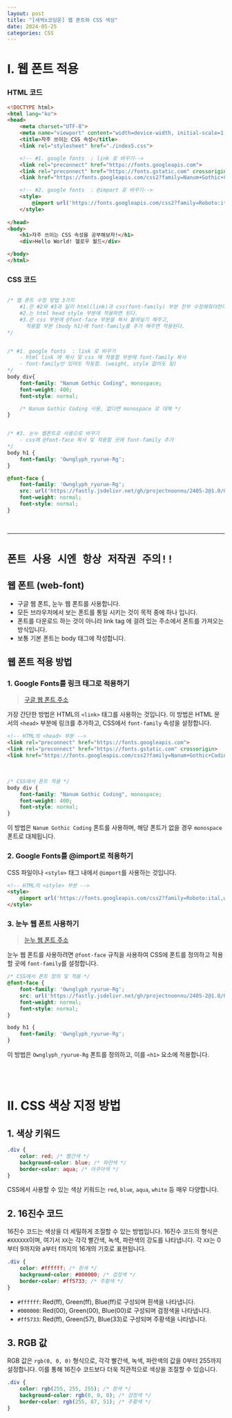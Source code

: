 ```yaml
---
layout: post
title: "[새싹x코딩온] 웹 폰트와 CSS 색상"
date: 2024-05-25
categories: CSS
---
```


# I. 웹 폰트 적용

### HTML 코드

```html
<!DOCTYPE html>
<html lang="ko">
<head>
    <meta charset="UTF-8">
    <meta name="viewport" content="width=device-width, initial-scale=1.0">
    <title>자주 쓰이는 CSS 속성</title>
    <link rel="stylesheet" href="./index5.css">

    <!-- #1. google fonts  : link 로 바꾸기-->
    <link rel="preconnect" href="https://fonts.googleapis.com">
    <link rel="preconnect" href="https://fonts.gstatic.com" crossorigin>
    <link href="https://fonts.googleapis.com/css2?family=Nanum+Gothic+Coding&display=swap" rel="stylesheet">

    <!-- #2. google fonts  : @import 로 바꾸기-->
    <style>
        @import url('https://fonts.googleapis.com/css2?family=Roboto:ital,wght@0,100;0,300;0,400;0,500;0,700;0,900;1,100;1,300;1,400;1,500;1,700;1,900&display=swap');
    </style>
    
</head>
<body>
    <h1>자주 쓰이는 CSS 속성을 공부해보자!</h1>
    <div>Hello World! 헬로우 월드</div>

</body>
</html>
```

### CSS 코드


```css

/* 웹 폰트 수정 방법 3가지
    #1.은 #2와 #3과 달리 html(link)과 css(font-family) 부분 전부 수정해줘야한다.
    #2.는 html head style 부분에 적용하면 된다.
    #3.은 css 부분에 @font-face 부분을 복사 붙여넣기 해주고, 
      적용할 부분 (body h1)에 font-family를 추가 해주면 적용된다.
*/


/* #1. google fonts  : link 로 바꾸기
    - html link 에 복사 및 css 에 적용할 부분에 font-family 복사
    - font-family만 있어도 작동함. (weight, style 없어도 됨)
*/
body div{
    font-family: "Nanum Gothic Coding", monospace;
    font-weight: 400;
    font-style: normal;

    /* Nanum Gothic Coding 사용, 없다면 monospace 로 대체 */
}


/* #3. 눈누 웹폰트로 사용으로 바꾸기
    - css에 @font-face 복사 및 적용할 곳에 font-family 추가
*/
body h1 {
    font-family: 'Ownglyph_ryurue-Rg';
}

@font-face {
    font-family: 'Ownglyph_ryurue-Rg';
    src: url('https://fastly.jsdelivr.net/gh/projectnoonnu/2405-2@1.0/Ownglyph_ryurue-Rg.woff2') format('woff2');
    font-weight: normal;
    font-style: normal;
}
```

<br>
<hr>

# `폰트 사용 시엔 항상 저작권 주의!!`

## 웹 폰트 (web-font)
- 구글 웹 폰트, 눈누 웹 폰트를 사용합니다.
- 모든 브라우저에서 보는 폰트를 통일 시키는 것이 목적 중에 하나 입니다.
- 폰트를 다운로드 하는 것이 아니라 link tag 에 걸려 있는 주소에서 폰트를 가져오는 방식입니다.
- 보통 기본 폰트는 body 태그에 작성합니다.

## 웹 폰트 적용 방법

### 1. Google Fonts를 링크 태그로 적용하기
> [구글 웹 폰트 주소](https://fonts.google.com/?subset=korean&noto.script=Kore)

가장 간단한 방법은 HTML의 `<link>` 태그를 사용하는 것입니다. 이 방법은 HTML 문서의 `<head>` 부분에 링크를 추가하고, CSS에서 `font-family` 속성을 설정합니다.

```html
<!-- HTML의 <head> 부분 -->
<link rel="preconnect" href="https://fonts.googleapis.com">
<link rel="preconnect" href="https://fonts.gstatic.com" crossorigin>
<link href="https://fonts.googleapis.com/css2?family=Nanum+Gothic+Coding&display=swap" rel="stylesheet">
```

<br>

```css
/* CSS에서 폰트 적용 */
body div {
    font-family: "Nanum Gothic Coding", monospace;
    font-weight: 400;
    font-style: normal;
}
```

이 방법은 `Nanum Gothic Coding` 폰트를 사용하며, 해당 폰트가 없을 경우 `monospace` 폰트로 대체됩니다.

### 2. Google Fonts를 @import로 적용하기

CSS 파일이나 `<style>` 태그 내에서 `@import`를 사용하는 것입니다.

```html
<!-- HTML의 <style> 부분 -->
<style>
    @import url('https://fonts.googleapis.com/css2?family=Roboto:ital,wght@0,100;0,300;0,400;0,500;0,700;0,900;1,100;1,300;1,400;1,500;1,700;1,900&display=swap');
</style>
```

### 3. 눈누 웹 폰트 사용하기

> [눈누 웹 폰트 주소](https://noonnu.cc/)


눈누 웹 폰트를 사용하려면 `@font-face` 규칙을 사용하여 CSS에 폰트를 정의하고 적용할 곳에 `font-family`를 설정합니다.

```css
/* CSS에서 폰트 정의 및 적용 */
@font-face {
    font-family: 'Ownglyph_ryurue-Rg';
    src: url('https://fastly.jsdelivr.net/gh/projectnoonnu/2405-2@1.0/Ownglyph_ryurue-Rg.woff2') format('woff2');
    font-weight: normal;
    font-style: normal;
}

body h1 {
    font-family: 'Ownglyph_ryurue-Rg';
}
```

이 방법은 `Ownglyph_ryurue-Rg` 폰트를 정의하고, 이를 `<h1>` 요소에 적용합니다.

<br><br>

# II. CSS 색상 지정 방법

## 1. 색상 키워드

```css
.div {
    color: red; /* 빨간색 */
    background-color: blue; /* 파란색 */
    border-color: aqua; /* 아쿠아색 */
}
```

CSS에서 사용할 수 있는 색상 키워드는 `red`, `blue`, `aqua`, `white` 등 매우 다양합니다.

## 2. 16진수 코드

16진수 코드는 색상을 더 세밀하게 조절할 수 있는 방법입니다. 16진수 코드의 형식은 `#XXXXXX`이며, 여기서 `XX`는 각각 빨간색, 녹색, 파란색의 강도를 나타냅니다. 각 `XX`는 0부터 9까지와 a부터 f까지의 16개의 기호로 표현됩니다.


```css
.div {
    color: #ffffff; /* 흰색 */
    background-color: #000000; /* 검정색 */
    border-color: #ff5733; /* 주황색 */
}
```

- `#ffffff`: Red(ff), Green(ff), Blue(ff)로 구성되며 흰색을 나타냅니다.
- `#000000`: Red(00), Green(00), Blue(00)로 구성되며 검정색을 나타냅니다.
- `#ff5733`: Red(ff), Green(57), Blue(33)로 구성되며 주황색을 나타냅니다.

## 3. RGB 값

RGB 값은 `rgb(0, 0, 0)` 형식으로, 각각 빨간색, 녹색, 파란색의 값을 0부터 255까지 설정합니다. 이를 통해 16진수 코드보다 더욱 직관적으로 색상을 조절할 수 있습니다.


```css
.div {
    color: rgb(255, 255, 255); /* 흰색 */
    background-color: rgb(0, 0, 0); /* 검정색 */
    border-color: rgb(255, 87, 51); /* 주황색 */
}
```